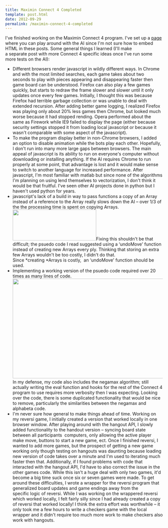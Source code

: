 ```yaml
---
title: Maximin Connect 4 Completed
template: post.html
date: 2012-09-29
permalink: /maximin-connect-4-completed
---
```

I've finished working on the Maximin Connect 4 program. I've set up a [page][1] where you can play around with the AI since I'm not sure how to embed HTML in these posts. Some general things I learned (I'll make a separate post with more Connect 4 specific ideas once I've run some more tests on the AI):

*   Different browsers render javascript in wildly different ways. In Chrome and with the most limited searches, each game takes about two seconds to play with pieces appearing and disappearing faster then game board can be understood. Firefox can also play a few games quickly, but starts to redraw the frame slower and slower until it only updates once every few games. Initially, I thought this was because Firefox had terrible garbage collection or was unable to deal with extended recursion. After adding better game logging, I realized Firefox was playing only about 20% less games then Chrome, but looked much worse because it had stopped rending. Opera performed about the same as Firework while IE9 failed to display the page (either because security settings stopped it from loading local javascript or because it wasn't comparable with some aspect of the javascript).
*   To make the program display better in non-Chrome browsers, I added an option to disable animation while the bots play each other. Hopefully, I don't run into many more large gaps between browsers. The main appeal of javascript is its ability to run on everyone's computer without downloading or installing anything. If the AI requires Chrome to run properly at some point, that advantage is lost and it would make sense to switch to another language for increased performance. After javascript, I'm most familiar with matlab but since none of the algorithms I'm planning on using lend themselves to vectorization, I don't think it would be that fruitful. I've seen other AI projects done in python but I haven't used python for years.
*   javascript's lack of a build in way to pass functions a copy of an Array instead of a reference to the Array really slows down the AI &#8211; over 1/3 of the the processing time is spent on copying Arrays.  
    [<img class="aligncenter size-full wp-image-28" title="CPU Profile" src="http://www.roadtolarissa.com/wp-content/uploads/2012/09/profile.png" alt="" width="267" height="99" />][2]Fixing this shouldn't be that difficult; the psuedo code I read suggested using a &#8216;undoMove' function instead of creating new Arrays every ply. Thinking that storing an extra few Arrays wouldn't be too costly, I didn't do that. Since *creating *Arrays is costly,  an &#8216;undoMove' function should be used.
*   Implementing a working version of the psuedo code required over 20 times as many lines of code. [<img class="aligncenter size-full wp-image-29" title="profile" src="http://www.roadtolarissa.com/wp-content/uploads/2012/09/profile1.png" alt="" width="550" height="319" />][3]In my defense, my code also includes the negamax algorithm; still actually writing the eval function and hooks for the rest of the Connect 4 program to use requires more verbosity then I was expecting. Looking over the code, there is some duplicated functionality that would be nice to remove, particularly the similarities between the negamax and alphabeta code.
*   I'm never sure how general to make things ahead of time. Working on my reversi game, I initially created a version that worked locally in one browser window. After playing around with the hangout API, I slowly added functionality to the handout version &#8211; syncing board state between all participants  computers, only allowing the active player make move, buttons to start a new game, ect. Once I finished reversi, I wanted to add more games, but the prospect of getting a new game working only though testing on hangouts was daunting because loading new version of code takes over a minute and I'm used to iterating much faster then that. Additionally, if I found problems with code that interacted with the hangout API, I'd have to also correct the issue in the other games code. While this isn't a huge deal with only two games, it'd become a big time suck once six or seven games were made. To get around these difficulties, I wrote a wrapper for the reversi program that generalized board updates and game endings away from the specific logic of reversi. While I was working on the wrappered reversi which worked locally, I felt fairly silly since I had already created a copy of reversi that worked locally! I think the extra effort was worthwhile &#8211; it only took me a few hours to write a checkers game with the local wrapper and it didn't require too much more work to make checkers also work with hangouts.

 [1]: http://www.roadtolarissa.com/javascript/connect-4-AI/
 [2]: http://www.roadtolarissa.com/wp-content/uploads/2012/09/profile.png
 [3]: http://www.roadtolarissa.com/wp-content/uploads/2012/09/profile1.png
